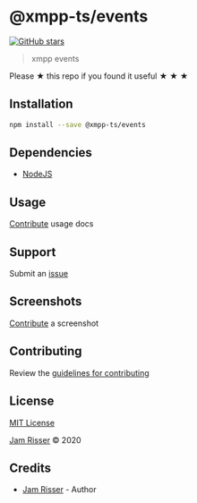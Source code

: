 # @xmpp-ts/events

[![GitHub stars](https://img.shields.io/github/stars/codejamninja/events.svg?style=social&label=Stars)](https://github.com/codejamninja/xmpp-ts)

> xmpp events

Please ★ this repo if you found it useful ★ ★ ★

## Installation

```sh
npm install --save @xmpp-ts/events
```

## Dependencies

- [NodeJS](https://nodejs.org)

## Usage

[Contribute](https://github.com/codejamninja/xmpp-ts/blob/master/CONTRIBUTING.md) usage docs

## Support

Submit an [issue](https://github.com/codejamninja/xmpp-ts/issues/new)

## Screenshots

[Contribute](https://github.com/codejamninja/xmpp-ts/blob/master/CONTRIBUTING.md) a screenshot

## Contributing

Review the [guidelines for contributing](https://github.com/codejamninja/xmpp-ts/blob/master/CONTRIBUTING.md)

## License

[MIT License](https://github.com/codejamninja/xmpp-ts/blob/master/LICENSE)

[Jam Risser](https://codejam.ninja) © 2020

## Credits

- [Jam Risser](https://codejam.ninja) - Author
